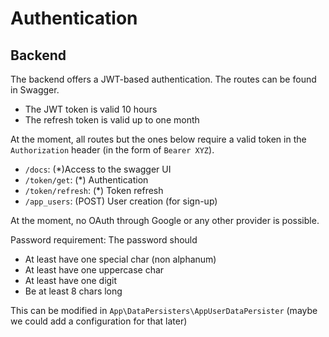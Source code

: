 # Authentication 

## Backend
The backend offers a JWT-based authentication. The routes can be found in Swagger.

- The JWT token is valid 10 hours
- The refresh token is valid up to one month

At the moment, all routes but the ones below require a valid token in the `Authorization` header (in the form of `Bearer XYZ`). 

- `/docs`: (*)Access to the swagger UI
- `/token/get`: (*) Authentication
- `/token/refresh`: (*) Token refresh
- `/app_users`: (POST) User creation (for sign-up)

At the moment, no OAuth through Google or any other provider is possible. 

Password requirement: The password should

- At least have one special char (non alphanum)
- At least have one uppercase char
- At least have one digit
- Be at least 8 chars long

This can be modified in `App\DataPersisters\AppUserDataPersister` (maybe we could add a configuration for that later)